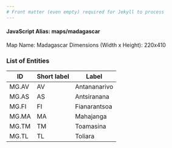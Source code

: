```yaml
---
# Front matter (even empty) required for Jekyll to process
---
```


#### JavaScript Alias: maps/madagascar

Map Name: Madagascar
Dimensions (Width x Height): 220x410





### List of Entities

ID | Short label | Label
---|---|---|
MG.AV|AV|Antananarivo
MG.AS|AS|Antsiranana
MG.FI|FI|Fianarantsoa
MG.MA|MA|Mahajanga
MG.TM|TM|Toamasina
MG.TL|TL|Toliara

